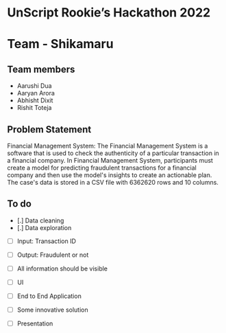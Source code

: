# UnScript Rookie’s Hackathon 2022

# Team - Shikamaru
## Team members
- Aarushi Dua
- Aaryan Arora
- Abhisht Dixit
- Rishit Toteja

## Problem Statement
Financial Management System:
The Financial Management System is a software that is used to check the
authenticity of a particular transaction in a financial company.
In Financial Management System, participants must create a model for
predicting fraudulent transactions for a financial company and then use the model's
insights to create an actionable plan. The case's data is stored in a CSV file with
6362620 rows and 10 columns.

## To do
- [.] Data cleaning
- [.] Data exploration
- [ ] Input: Transaction ID
- [ ] Output: Fraudulent or not
- [ ] All information should be visible
- [ ] UI
- [ ] End to End Application
- [ ] Some innovative solution
- [ ] Presentation


